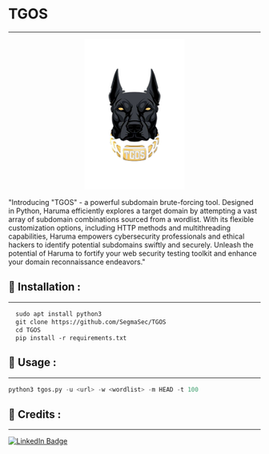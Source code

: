 # TGOS
---
<p align="center">
<img src="logo.png" alt="center" style="width:200px; height:300px"/>
</p>
"Introducing "TGOS" - a powerful subdomain brute-forcing tool. Designed in Python, Haruma efficiently explores a target domain by attempting a vast array of subdomain combinations sourced from a wordlist. With its flexible customization options, including HTTP methods and multithreading capabilities, Haruma empowers cybersecurity professionals and ethical hackers to identify potential subdomains swiftly and securely. Unleash the potential of Haruma to fortify your web security testing toolkit and enhance your domain reconnaissance endeavors."

## :pushpin: Installation :
---

``` 
  sudo apt install python3
  git clone https://github.com/SegmaSec/TGOS
  cd TGOS
  pip install -r requirements.txt
```
## :pushpin: Usage :
---
```py
python3 tgos.py -u <url> -w <wordlist> -m HEAD -t 100
```
## 📜 Credits :
---

[![LinkedIn Badge](https://img.shields.io/badge/LinkedIn-0077B5?style=for-the-badge&logo=linkedin&logoColor=white)](https://www.linkedin.com/in/elmehdi-chbani/)
